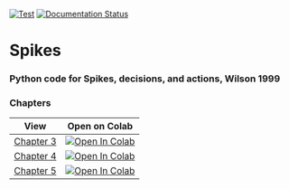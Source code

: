 [![Test](https://github.com/Ziaeemehr/spikes/actions/workflows/tests.yml/badge.svg)](https://github.com/Ziaeemehr/spikes/actions/workflows/tests.yml)
[![Documentation Status](https://github.com/Ziaeemehr/spikes/actions/workflows/documents.yml/badge.svg
)](https://ziaeemehr.github.io/spikes/)


# Spikes 

### Python code for Spikes, decisions, and actions, Wilson 1999


### Chapters


| View    | Open on Colab    |
|--------------|--------------|
| [Chapter 3](https://github.com/Ziaeemehr/spikes/blob/main/docs/examples/chap_03.ipynb)| <a href="https://colab.research.google.com/github/Ziaeemehr/spikes/blob/main/docs/examples/chap_03.ipynb" target="_parent"><img src="https://colab.research.google.com/assets/colab-badge.svg" alt="Open In Colab"/></a>|
| [Chapter 4](https://github.com/Ziaeemehr/spikes/blob/main/docs/examples/chap_04.ipynb)| <a href="https://colab.research.google.com/github/Ziaeemehr/spikes/blob/main/docs/examples/chap_04.ipynb" target="_parent"><img src="https://colab.research.google.com/assets/colab-badge.svg" alt="Open In Colab"/></a>|
| [Chapter 5](https://github.com/Ziaeemehr/spikes/blob/main/docs/examples/chap_05.ipynb)| <a href="https://colab.research.google.com/github/Ziaeemehr/spikes/blob/main/docs/examples/chap_05.ipynb" target="_parent"><img src="https://colab.research.google.com/assets/colab-badge.svg" alt="Open In Colab"/></a>|
